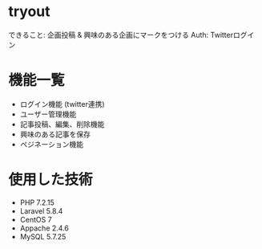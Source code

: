 # tryout
できること: 企画投稿 & 興味のある企画にマークをつける
Auth: Twitterログイン

# 機能一覧
- ログイン機能 (twitter連携)
- ユーザー管理機能
- 記事投稿、編集、削除機能
- 興味のある記事を保存
- ペジネーション機能

# 使用した技術
- PHP 7.2.15
- Laravel 5.8.4
- CentOS 7
- Appache 2.4.6
- MySQL 5.7.25
